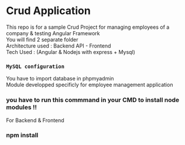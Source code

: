 # Crud Application
This repo is for a sample Crud Project for managing employees of a company & testing Angular Framework
<br>
You will find 2 separate folder
<br>
Architecture used : Backend API - Frontend
<br>
Tech Used : (Angular & Nodejs with express + Mysql)
<br>
### `MySQL configuration`
You have to import database in phpmyadmin<br>
Module developped specificly for employee management application<br>

### you have to run this commmand in your CMD to install node modules  !! 
For Backend & Frontend
<br>
### npm install


